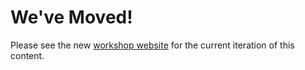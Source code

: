 # We've Moved!

Please see the new [workshop website](https://lter.github.io/workshop-github/) for the current iteration of this content.

